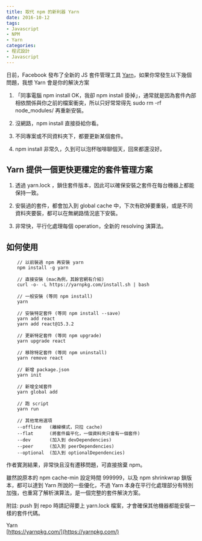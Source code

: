 ```yaml
---
title: 取代 npm 的新利器 Yarn
date: 2016-10-12
tags:
- Javascript
- NPM
- Yarn
categories:
- 程式設計
- Javascript
---
```


日前，Facebook 發布了全新的 JS 套件管理工具 [Yarn](https://yarnpkg.com)，如果你常發生以下幾個問題，我想 Yarn 會是你的解決方案

1. 「同事電腦 npm install OK，我卻 npm install 掛掉」，通常就是因為套件內部相依關係與你之前的檔案衝突，所以只好常常得先 sudo rm -rf node_modules/ 再重新安裝。

1. 沒網路，npm install 直接掛給你看。

1. 不同專案或不同資料夾下，都要更新某個套件。

1. npm install 非常久，久到可以泡杯咖啡聊個天，回來都還沒好。

<!-- more -->

## Yarn 提供一個更快更穩定的套件管理方案

1. 透過 yarn.lock ，鎖住套件版本，因此可以確保安裝之套件在每台機器上都能保持一致。

1. 安裝過的套件，都會加入到 global cache 中，下次有砍掉要重裝，或是不同資料夾要裝，都可以在無網路情況底下安裝。

1. 非常快，平行化處理每個 operation，全新的 resolving 演算法。

## 如何使用
```
    // 以前裝過 npm 再安裝 yarn
    npm install -g yarn

    // 直接安裝 (mac為例，其餘官網有介紹)
    curl -o- -L https://yarnpkg.com/install.sh | bash

    // 一般安裝 (等同 npm install)
    yarn

    // 安裝特定套件 (等同 npm install --save)
    yarn add react         
    yarn add react@15.3.2

    // 更新特定套件 (等同 npm upgrade)
    yarn upgrade react

    // 移除特定套件 (等同 npm uninstall)
    yarn remove react

    // 新增 package.json
    yarn init

    // 新增全域套件
    yarn global add

    // 跑 script
    yarn run

    // 其他常用選項
    --offline   (離線模式，只拉 cache)
    --flat      (將套件扁平化，一個資料夾只會有一個套件)
    --dev       (加入到 devDependencies)
    --peer      (加入到 peerDependencies)
    --optional  (加入到 optionalDependencies)
```
作者實測結果，非常快且沒有遷移問題，可直接捨棄 npm。

雖然說原本的 npm cache-min 設定時間 999999，以及 npm shrinkwrap 鎖版本，都可以達到 Yarn 所說的一些優化，不過 Yarn 本身在平行化處理部分有特別加強，也重寫了解析演算法，是一個完整的套件解決方案。

附註: push 到 repo 時請記得要上 yarn.lock 檔案，才會確保其他機器都能安裝一樣的套件代碼。

Yarn  
[https://yarnpkg.com/](https://yarnpkg.com/)
